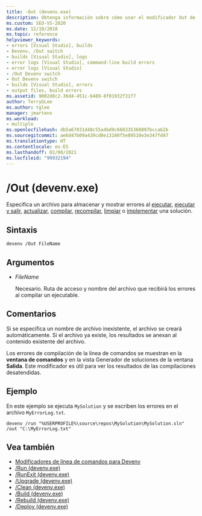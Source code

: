 ```yaml
---
title: -Out (devenv.exe)
description: Obtenga información sobre cómo usar el modificador Out de la línea de comandos de devenv para especificar un archivo en el que almacenar y mostrar errores al ejecutar, ejecutar y salir, actualizar, compilar, recompilar, limpiar o implementar una solución.
ms.custom: SEO-VS-2020
ms.date: 12/10/2018
ms.topic: reference
helpviewer_keywords:
- errors [Visual Studio], builds
- Devenv, /Out switch
- builds [Visual Studio], logs
- error logs [Visual Studio], command-line build errors
- error logs [Visual Studio]
- /Out Devenv switch
- Out Devenv switch
- builds [Visual Studio], errors
- output files, build errors
ms.assetid: 9002d8c2-36d4-451c-b489-8f01932f31f7
author: TerryGLee
ms.author: tglee
manager: jmartens
ms.workload:
- multiple
ms.openlocfilehash: db5a67031d48c55a4bd9c668335360897bcca62b
ms.sourcegitcommit: ae6d47b09a439cd0e13180f5e89510e3e347fd47
ms.translationtype: HT
ms.contentlocale: es-ES
ms.lasthandoff: 02/08/2021
ms.locfileid: "99932194"
---
```

# <a name="out-devenvexe"></a>/Out (devenv.exe)

Especifica un archivo para almacenar y mostrar errores al [ejecutar](run-devenv-exe.md), [ejecutar y salir](runexit-devenv-exe.md), [actualizar](upgrade-devenv-exe.md), [compilar](build-devenv-exe.md), [recompilar](rebuild-devenv-exe.md), [limpiar](clean-devenv-exe.md) o [implementar](deploy-devenv-exe.md) una solución.

## <a name="syntax"></a>Sintaxis

```shell
devenv /Out FileName
```

## <a name="arguments"></a>Argumentos

- *FileName*

  Necesario. Ruta de acceso y nombre del archivo que recibirá los errores al compilar un ejecutable.

## <a name="remarks"></a>Comentarios

Si se especifica un nombre de archivo inexistente, el archivo se creará automáticamente. Si el archivo ya existe, los resultados se anexan al contenido existente del archivo.

Los errores de compilación de la línea de comandos se muestran en la **ventana de comandos** y en la vista Generador de soluciones de la ventana **Salida**. Este modificador es útil para ver los resultados de las compilaciones desatendidas.

## <a name="example"></a>Ejemplo

En este ejemplo se ejecuta `MySolution` y se escriben los errores en el archivo `MyErrorLog.txt`.

```shell
devenv /run "%USERPROFILE%\source\repos\MySolution\MySolution.sln" /out "C:\MyErrorLog.txt"
```

## <a name="see-also"></a>Vea también

- [Modificadores de línea de comandos para Devenv](../../ide/reference/devenv-command-line-switches.md)
- [/Run (devenv.exe)](../../ide/reference/run-devenv-exe.md)
- [/RunExit (devenv.exe)](runexit-devenv-exe.md)
- [/Upgrade (devenv.exe)](upgrade-devenv-exe.md)
- [/Clean (devenv.exe)](clean-devenv-exe.md)
- [/Build (devenv.exe)](../../ide/reference/build-devenv-exe.md)
- [/Rebuild (devenv.exe)](../../ide/reference/rebuild-devenv-exe.md)
- [/Deploy (devenv.exe)](../../ide/reference/deploy-devenv-exe.md)

